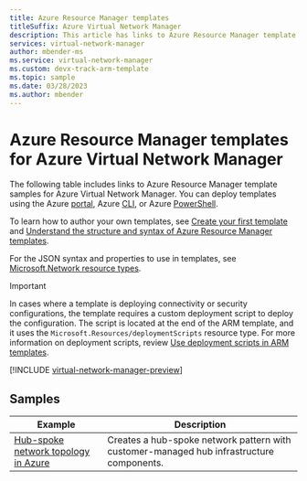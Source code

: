 ```yaml
---
title: Azure Resource Manager templates
titleSuffix: Azure Virtual Network Manager
description: This article has links to Azure Resource Manager template examples so you can quickly deploy Azure Virtual Network Manager in various scenarios.
services: virtual-network-manager
author: mbender-ms
ms.service: virtual-network-manager
ms.custom: devx-track-arm-template
ms.topic: sample
ms.date: 03/28/2023
ms.author: mbender
---
```


# Azure Resource Manager templates for Azure Virtual Network Manager

The following table includes links to Azure Resource Manager template samples for Azure Virtual Network Manager. You can deploy templates using the Azure [portal](../azure-resource-manager/templates/deploy-portal.md?toc=%2fazure%2fvirtual-network%2ftoc.json), Azure [CLI](../azure-resource-manager/templates/deploy-cli.md?toc=%2fazure%2fvirtual-network%2ftoc.json), or Azure [PowerShell](../azure-resource-manager/templates/deploy-powershell.md?toc=%2fazure%2fvirtual-network%2ftoc.json). 

To learn how to author your own templates, see [Create your first template](../azure-resource-manager/templates/quickstart-create-templates-use-the-portal.md?toc=%2fazure%2fvirtual-network%2ftoc.json) and [Understand the structure and syntax of Azure Resource Manager templates](../azure-resource-manager/templates/syntax.md?toc=%2fazure%2fvirtual-network%2ftoc.json).

For the JSON syntax and properties to use in templates, see [Microsoft.Network resource types](/azure/templates/microsoft.network/allversions).

> [!IMPORTANT]
> In cases where a template is deploying connectivity or security configurations, the template requires a custom deployment script to deploy the configuration. The script is located at the end of the ARM template, and it uses the `Microsoft.Resources/deploymentScripts` resource type. For more information on deployment scripts, review [Use deployment scripts in ARM templates](../azure-resource-manager/templates/deployment-script-template.md).

[!INCLUDE [virtual-network-manager-preview](../../includes/virtual-network-manager-preview.md)]

## Samples
| Example | Description |
|-------- | ----------- |
| [Hub-spoke network topology in Azure](/samples/mspnp/samples/hub-and-spoke-deployment-with-connected-groups/) | Creates a hub-spoke network pattern with customer-managed hub infrastructure components. |
